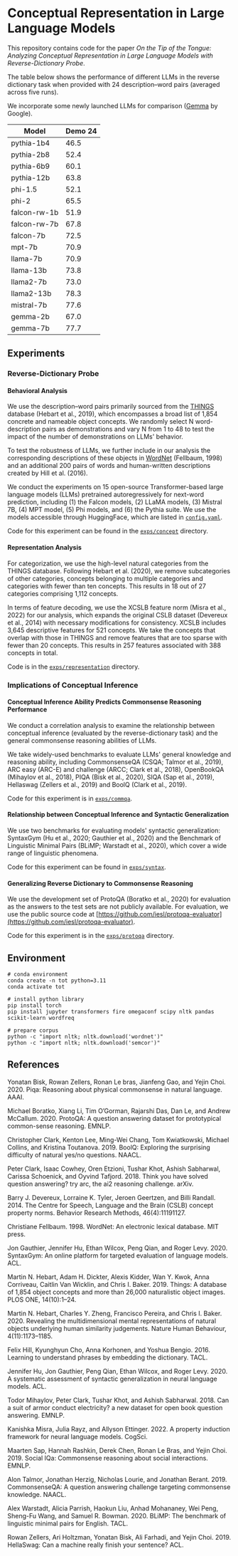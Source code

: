 # Conceptual Representation in Large Language Models

This repository contains code for the paper _On the Tip of the Tongue: Analyzing Conceptual Representation in Large Language Models with Reverse-Dictionary Probe_.



The table below shows the performance of different LLMs in the reverse dictionary task when provided with 24 description–word pairs (averaged across five runs).

We incorporate some newly launched LLMs for comparison ([Gemma](https://storage.googleapis.com/deepmind-media/gemma/gemma-report.pdf) by Google).

| Model        | Demo 24 |
|--------------|---------|
| pythia-1b4   | 46.5    |
| pythia-2b8   | 52.4    |
| pythia-6b9   | 60.1    |
| pythia-12b   | 63.8    |
| phi-1.5      | 52.1    |
| phi-2        | 65.5    |
| falcon-rw-1b | 51.9    |
| falcon-rw-7b | 67.8    |
| falcon-7b    | 72.5    |
| mpt-7b       | 70.9    |
| llama-7b     | 70.9    |
| llama-13b    | 73.8    |
| llama2-7b    | 73.0    |
| llama2-13b   | 78.3    |
| mistral-7b   | 77.6    |
| gemma-2b     | 67.0    |
| gemma-7b     | 77.7    |


## Experiments

### Reverse-Dictionary Probe

#### Behavioral Analysis


We use the description–word pairs primarily sourced from the [THINGS](https://osf.io/jum2f/) database (Hebart et al., 2019), which encompasses a broad list of 1,854 concrete and nameable object concepts. We randomly select N word-description pairs as demonstrations and vary N from 1 to 48 to test the impact of the number of demonstrations on LLMs' behavior. 

To test the robustness of LLMs, we further include in our analysis the corresponding descriptions of these objects in [WordNet](https://wordnet.princeton.edu/) (Fellbaum, 1998) and an additional 200 pairs of words and human-written descriptions created by Hill et al. (2016).

We conduct the experiments on 15 open-source Transformer-based large language models (LLMs) pretrained autoregressively for next-word prediction, including (1) the Falcon models, (2) LLaMA models, (3) Mistral 7B, (4) MPT model, (5) Phi models, and (6) the Pythia suite. We use the models accessible through HuggingFace, which are listed in [`config.yaml`](./exps/config.yaml).

Code for this experiment can be found in the [`exps/concept`](./exps/concept) directory.




#### Representation Analysis


For categorization, we use the high-level natural categories from the THINGS database. Following Hebart et al. (2020), we remove subcategories of other categories, concepts belonging to multiple categories and categories with fewer than ten concepts. This results in 18 out of 27 categories comprising 1,112 concepts.

In terms of feature decoding, we use the XCSLB feature norm (Misra et al., 2022) for our analysis, which expands the original CSLB dataset (Devereux et al., 2014) with necessary modifications for consistency. XCSLB includes 3,645 descriptive features for 521 concepts. We take the concepts that overlap with those in THINGS and remove features that are too sparse with fewer than 20 concepts. This results in 257 features associated with 388 concepts in total.

Code is in the [`exps/representation`](./exps/representation) directory.

### Implications of Conceptual Inference

#### Conceptual Inference Ability Predicts Commonsense Reasoning Performance

We conduct a correlation analysis to examine the relationship between conceptual inference (evaluated by the reverse-dictionary task) and the general commonsense reasoning abilities of LLMs.

We take widely-used benchmarks to evaluate LLMs' general knowledge and reasoning ability, including CommonsenseQA (CSQA; Talmor et al., 2019), ARC easy (ARC-E) and challenge (ARCC; Clark et al., 2018), OpenBookQA (Mihaylov et al., 2018), PIQA (Bisk et al., 2020), SIQA (Sap et al., 2019), Hellaswag (Zellers et al., 2019) and BoolQ (Clark et al., 2019).

Code for this experiment is in [`exps/commqa`](./exps/commqa).

#### Relationship between Conceptual Inference and Syntactic Generalization

We use two benchmarks for evaluating models' syntactic generalization: SyntaxGym (Hu et al., 2020; Gauthier et al., 2020) and the Benchmark of Linguistic Minimal Pairs (BLiMP; Warstadt et al., 2020), which cover a wide range of linguistic phenomena.

Code for this experiment can be found in [`exps/syntax`](./exps/syntax).

#### Generalizing Reverse Dictionary to Commonsense Reasoning

We use the development set of ProtoQA (Boratko et al., 2020) for evaluation as the answers to the test sets are not publicly available. For evaluation, we use the public source code at [https://github.com/iesl/protoqa-evaluator](https://github.com/iesl/protoqa-evaluator).

Code for this experiment is in the [`exps/protoqa`](./exps/protoqa) directory.

## Environment

```
# conda environment
conda create -n tot python=3.11
conda activate tot

# install python library
pip install torch  
pip install jupyter transformers fire omegaconf scipy nltk pandas scikit-learn wordfreq

# prepare corpus
python -c "import nltk; nltk.download('wordnet')"
python -c "import nltk; nltk.download('semcor')"
```



## References

Yonatan Bisk, Rowan Zellers, Ronan Le bras, Jianfeng Gao, and Yejin Choi. 2020. Piqa: Reasoning about physical commonsense in natural language. AAAI.

Michael Boratko, Xiang Li, Tim O’Gorman, Rajarshi Das, Dan Le, and Andrew McCallum. 2020. ProtoQA: A question answering dataset for prototypical common-sense reasoning. EMNLP.

Christopher Clark, Kenton Lee, Ming-Wei Chang, Tom Kwiatkowski, Michael Collins, and Kristina Toutanova. 2019. BoolQ: Exploring the surprising difficulty of natural yes/no questions. NAACL. 

Peter Clark, Isaac Cowhey, Oren Etzioni, Tushar Khot, Ashish Sabharwal, Carissa Schoenick, and Oyvind Tafjord. 2018. Think you have solved question answering? try arc, the ai2 reasoning challenge. arXiv.

Barry J. Devereux, Lorraine K. Tyler, Jeroen Geertzen, and Billi Randall. 2014. The Centre for Speech, Language and the Brain (CSLB) concept property norms. Behavior Research Methods, 46(4):11191127.

Christiane Fellbaum. 1998. WordNet: An electronic lexical database. MIT press.

Jon Gauthier, Jennifer Hu, Ethan Wilcox, Peng Qian, and Roger Levy. 2020. SyntaxGym: An online platform for targeted evaluation of language models. ACL. 

Martin N. Hebart, Adam H. Dickter, Alexis Kidder, Wan Y. Kwok, Anna Corriveau, Caitlin Van Wicklin, and Chris I. Baker. 2019. Things: A database of 1,854 object concepts and more than 26,000 naturalistic object images. PLOS ONE, 14(10):1–24.

Martin N. Hebart, Charles Y. Zheng, Francisco Pereira, and Chris I. Baker. 2020. Revealing the multidimensional mental representations of natural objects underlying human similarity judgements. Nature Human Behaviour, 4(11):1173–1185.

Felix Hill, Kyunghyun Cho, Anna Korhonen, and Yoshua Bengio. 2016. Learning to understand phrases by embedding the dictionary. TACL. 

Jennifer Hu, Jon Gauthier, Peng Qian, Ethan Wilcox, and Roger Levy. 2020. A systematic assessment of syntactic generalization in neural language models. ACL. 

Todor Mihaylov, Peter Clark, Tushar Khot, and Ashish Sabharwal. 2018. Can a suit of armor conduct electricity? a new dataset for open book question answering. EMNLP. 

Kanishka Misra, Julia Rayz, and Allyson Ettinger. 2022. A property induction framework for neural language models. CogSci. 

Maarten Sap, Hannah Rashkin, Derek Chen, Ronan Le Bras, and Yejin Choi. 2019. Social IQa: Commonsense reasoning about social interactions. EMNLP. 

Alon Talmor, Jonathan Herzig, Nicholas Lourie, and Jonathan Berant. 2019. CommonsenseQA: A question answering challenge targeting commonsense knowledge. NAACL. 

Alex Warstadt, Alicia Parrish, Haokun Liu, Anhad Mohananey, Wei Peng, Sheng-Fu Wang, and Samuel R. Bowman. 2020. BLiMP: The benchmark of linguistic minimal pairs for English. TACL.

Rowan Zellers, Ari Holtzman, Yonatan Bisk, Ali Farhadi, and Yejin Choi. 2019. HellaSwag: Can a machine really finish your sentence? ACL.
